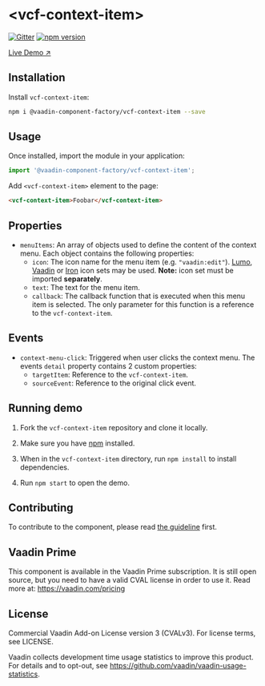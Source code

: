 # &lt;vcf-context-item&gt;

[![Gitter](https://badges.gitter.im/Join%20Chat.svg)](https://gitter.im/vaadin/web-components?utm_source=badge&utm_medium=badge&utm_campaign=pr-badge)
[![npm version](https://badgen.net/npm/v/@vaadin-component-factory/vcf-context-item)](https://www.npmjs.com/package/@vaadin-component-factory/vcf-context-item)
<!-- [![Published on Vaadin Directory](https://img.shields.io/badge/Vaadin%20Directory-published-00b4f0.svg)](https://vaadin.com/directory/component/vaadin-component-factoryvcf-context-item) -->

[Live Demo ↗](https://vcf-context-item.netlify.com/)

## Installation

Install `vcf-context-item`:

```sh
npm i @vaadin-component-factory/vcf-context-item --save
```

## Usage

Once installed, import the module in your application:

```js
import '@vaadin-component-factory/vcf-context-item';
```

Add `<vcf-context-item>` element to the page:

```html
<vcf-context-item>Foobar</vcf-context-item>
```

## Properties

- `menuItems`: An array of objects used to define the content of the context menu. Each object contains the following properties:
  - `icon`: The icon name for the menu item (e.g. `"vaadin:edit"`).  [Lumo](https://cdn.vaadin.com/vaadin-lumo-styles/1.0.0/demo/icons.html), [Vaadin](https://vaadin.com/components/vaadin-icons) or [Iron](https://www.webcomponents.org/element/@polymer/iron-icons) icon sets may be used. __Note:__ icon set must be imported __separately__.
  - `text`: The text for the menu item.
  - `callback`: The callback function that is executed when this menu item is selected. The only parameter for this function is a reference to the `vcf-context-item`.
  
## Events

- `context-menu-click`: Triggered when user clicks the context menu. The events `detail` property contains 2 custom properties:
  - `targetItem`: Reference to the `vcf-context-item`.
  - `sourceEvent`: Reference to the original click event.

## Running demo

1. Fork the `vcf-context-item` repository and clone it locally.

1. Make sure you have [npm](https://www.npmjs.com/) installed.

1. When in the `vcf-context-item` directory, run `npm install` to install dependencies.

1. Run `npm start` to open the demo.

## Contributing

  To contribute to the component, please read [the guideline](https://github.com/vaadin/vaadin-core/blob/master/CONTRIBUTING.md) first.
    
## Vaadin Prime

This component is available in the Vaadin Prime subscription. It is still open source, but you need to have a valid CVAL license in order to use it. Read more at: https://vaadin.com/pricing

## License

Commercial Vaadin Add-on License version 3 (CVALv3). For license terms, see LICENSE.

Vaadin collects development time usage statistics to improve this product. For details and to opt-out, see https://github.com/vaadin/vaadin-usage-statistics.
